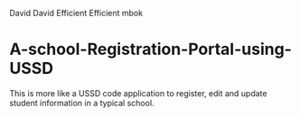 David David Efficient Efficient mbok
# A-school-Registration-Portal-using-USSD
This is more like a USSD code application to register, edit and update student information in a typical school.
